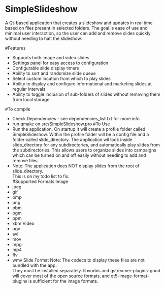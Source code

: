 # SimpleSlideshow
A Qt-based application that creates a slideshow and updates in real time 
based on files present in selected folders.  The goal is ease of use
and minimal user interaction, so the user can add and remove slides quickly
without needing to halt the slideshow.  

#Features
- Supports both image and video slides
- Settings panel for easy access to configuration
- Configurable slide display timers
- Ability to sort and randomize slide queue 
- Select custom location from which to play slides
- Ability to display and configure informational 
  and marketing slides at regular intervals
- Ability to toggle inclusion of sub-folders of slides
  without removing them from local storage

#To compile
- Check Dependencies - see dependencies_list.txt for more info
- run qmake on src/SimpleSlideshow.pro
#To Use
- Run the application. On startup it will create a profile folder 
  called SimpleSlideshow.  Within the profile folder will be a config file 
  and a folder called slide_directory.  The application wil look inside 
  slide_directory for any subdirectories, and automatically play slides from the 
  subdirectories. This allows users to organize slides into campaigns which can be 
  turned on and off easily without needing to add and remove files.
- Note: The application does NOT display slides from the root of slide_directory.  
  This is on my todo list to fix.  
#Supported Formats
Image
- jpeg
- gif
- bmp
- png
- pbm
- pgm
- ppm
- xbm
Video
- ogv
- avi
- mov
- mpg
- mp4
- flv
- wmv
Slide Format Note: The codecs to display these files are not bundled with the app.  
They must be installed separately. libvorbis and gstreamer-plugins-good will cover most
of the open source formats, and qt5-image-format-plugins is sufficient for the image formats.  

